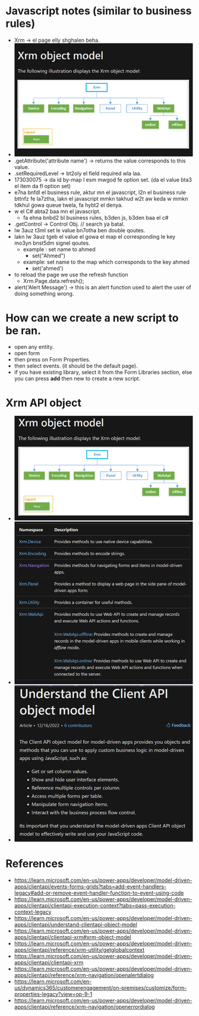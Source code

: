 # Javascript notes (similar to business rules)
* Xrm -> el page elly shghalen beha. 
* ![Alt text](image.png)
* .getAttribute('attribute name') -> returns the value corresponds to this value. 
* .setRequiredLevel -> bt2oly el field required wla laa. 
* 173030075 -> da id by-map l esm mwgod fe option set. (da el value bta3 el item da fl option set)
* e7na bnfdl el business rule, aktur mn el javascript, l2n el business rule bttnfz fe la7ztha, lakn el javascript mmkn takhud w2t aw keda w mmkn tdkhul gowa queue twela, fa hybt2 el denya. 
* w el C# abta2 baa mn el javascript.
  * fa ehna bnbd2 bl business rules, b3den js, b3den baa el c#
* .getControl -> Control Obj. // search ya batal. 
* lw 3auz t3ml set le value bn7otha ben double qoutes. 
* lakn lw 3auz tgeb el value el gowa el map el corresponding le key mo3yn bnst5dm signel qoutes.
  * example : set name to ahmed
    * set("Ahmed")
  * example: set name to the map which corresponds to the key ahmed 
    * set('ahmed')
* to reload the page we use the refresh function
  * Xrm.Page.data.refresh();
* alert('Alert Message') -> this is an alert function used to alert the user of doing something wrong.


# How can we create a new script to be ran. 
* open any entity. 
* open form
* then press on Form Properties. 
* then select events. (it should be the default page). 
* if you have existing library, select it from the Form Libraries section, else you can press **add** then new to create  a new script. 


# Xrm API object
* ![Alt text](image-1.png)
* ![Alt text](image-2.png)
* ![Understand the Client API object model](image-3.png)


# References 
* https://learn.microsoft.com/en-us/power-apps/developer/model-driven-apps/clientapi/events-forms-grids?tabs=add-event-handlers-legacy#add-or-remove-event-handler-function-to-event-using-code
* https://learn.microsoft.com/en-us/power-apps/developer/model-driven-apps/clientapi/clientapi-execution-context?tabs=pass-execution-context-legacy
* https://learn.microsoft.com/en-us/power-apps/developer/model-driven-apps/clientapi/understand-clientapi-object-model
* https://learn.microsoft.com/en-us/power-apps/developer/model-driven-apps/clientapi/clientapi-xrm#xrm-object-model
* https://learn.microsoft.com/en-us/power-apps/developer/model-driven-apps/clientapi/reference/xrm-utility/getglobalcontext
* https://learn.microsoft.com/en-us/power-apps/developer/model-driven-apps/clientapi/clientapi-xrm
* https://learn.microsoft.com/en-us/power-apps/developer/model-driven-apps/clientapi/reference/xrm-navigation/openalertdialog
* https://learn.microsoft.com/en-us/dynamics365/customerengagement/on-premises/customize/form-properties-legacy?view=op-9-1
* https://learn.microsoft.com/en-us/power-apps/developer/model-driven-apps/clientapi/reference/xrm-navigation/openerrordialog
